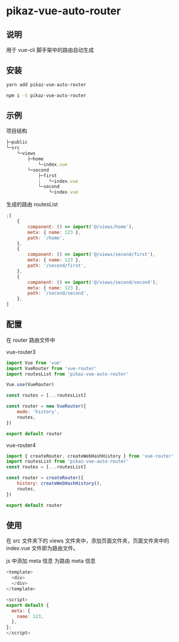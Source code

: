<!--
 * @Description: 这是***页面（组件）
 * @Date: 2020-12-09 17:43:27
 * @Author: zouzheng
 * @LastEditors: zouzheng
 * @LastEditTime: 2020-12-09 21:59:33
-->

# pikaz-vue-auto-router

## 说明

用于 vue-cli 脚手架中的路由自动生成

## 安装

```bash
yarn add pikaz-vue-auto-router

npm i -S pikaz-vue-auto-router
```

## 示例

项目结构

```js
├─public
└─src
    └─views
        ├─home
            └─index.vue
        └─second
            ├─first
            |   └─index.vue
            └─second
                └─index.vue
```

生成的路由 routesList

```js
;[
    {
        component: () => import('@/views/home'),
        meta: { name: 123 },
        path: '/home',
    },
    {
        component: () => import('@/views/second/first'),
        meta: { name: 123 },
        path: '/second/first',
    },
    {
        component: () => import('@/views/second/second'),
        meta: { name: 123 },
        path: '/second/second',
    },
]
```

## 配置

在 router 路由文件中

vue-router3

```js
import Vue from 'vue'
import VueRouter from 'vue-router'
import routesList from 'pikaz-vue-auto-router'

Vue.use(VueRouter)

const routes = [...routesList]

const router = new VueRouter({
    mode: 'history',
    routes,
})

export default router
```

vue-router4

```js
import { createRouter, createWebHashHistory } from 'vue-router'
import routesList from 'pikaz-vue-auto-router'
const routes = [...routesList]

const router = createRouter({
    history: createWebHashHistory(),
    routes,
})

export default router
```

## 使用

在 src 文件夹下的 views 文件夹中，添加页面文件夹，页面文件夹中的 index.vue 文件即为路由文件。

js 中添加 meta 信息 为路由 meta 信息

```js
<template>
  <div>
  </div>
</template>

<script>
export default {
  meta: {
    name: 123,
  },
};
</script>
```
